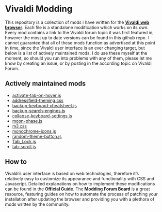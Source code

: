 # Vivaldi Modding

This repository is a collection of mods I have written for the [**Vivaldi web
browser**][1]. Each file is a standalone modification which works on its own.
Every mod contains a link to the Vivaldi forum topic it was first featured in,
however the most up to date versions can be found in this github repo. I cannot
guarantee that all of these mods function as advertised at this point in time,
since the Vivaldi user interface is an ever changing target, but below is a list
of actively maintained mods. I do use these myself at the moment, so should you
run into problems with any of them, please let me know by creating an issue, or
by posting in the according topic on Vivaldi Forum.

## Actively maintained mods

- [activate-tab-on-hover.js](activate-tab-on-hover.js)
- [addressfield-theming.css](addressfield-theming.css)
- [backup-keyboard-cheatsheet.js](backup-keyboard-cheatsheet.js)
- [backup-search-engines.js](backup-search-engines.js)
- [collapse-keyboard-settings.js](collapse-keyboard-settings.js)
- [moon-phase.js](moon-phase.js)
- [m3.css](m3.css)
- [monochrome-icons.js](monochrome-icons.js)
- [random-theme-button.js](random-theme-button.js)
- [Tab_Lock.js](page-actions/Tab_Lock.js)
- [tab-scroll.js](tab-scroll.js)

## How to

Vivaldi’s user interface is based on web technologies, therefore it’s relatively
easy to customize its appearance and functionality with CSS and Javascript.
Detailed explanations on how to implement these modifications can be found in
the [**Official Guide**][2]. The [**Modding Forum Board**][3] is a great
resource, featuring guides on how to automate the process of patching your
installation after updating the browser and providing you with a plethora of
mods written by the community.

[1]: https://vivaldi.com/
[2]: https://forum.vivaldi.net/topic/10549/modding-vivaldi/
[3]: https://forum.vivaldi.net/category/52/modifications/
